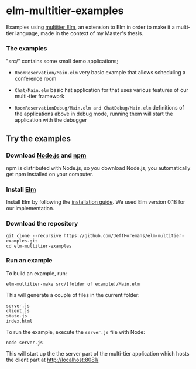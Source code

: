 # elm-multitier-examples
Examples using [multitier Elm](https://github.com/JeffHoremans/elm-multitier), an extension to Elm in order to make it a multi-tier language, made in the context of my Master's thesis.

### The examples

"src/" contains some small demo applications;

- ```RoomReservation/Main.elm``` very basic example that allows scheduling a conference room
- ```Chat/Main.elm``` basic hat application for that uses various features of our multi-tier framework

- ```RoomReservationDebug/Main.elm and ChatDebug/Main.elm``` definitions of the applications above in debug mode, running them will start the application with the debugger

## Try the examples

### Download [Node.js](https://nodejs.org) and [npm](https://www.npmjs.com)
npm is distributed with Node.js, so you download Node.js, you automatically get npm installed on your computer.

### Install [Elm](http://elm-lang.org/)
Install Elm by following the [installation guide](https://guide.elm-lang.org/install.html).
We used Elm version 0.18 for our implementation.

### Download the repository
    git clone --recursive https://github.com/JeffHoremans/elm-multitier-examples.git
    cd elm-multitier-examples

### Run an example
To build an example, run:

    elm-multitier-make src/[folder of example]/Main.elm

This will generate a couple of files in the current folder:

    server.js
    client.js
    state.js
    index.html

To run the example, execute the `server.js` file with Node:

    node server.js

This will start up the the server part of the multi-tier application which hosts the client part at [http://localhost:8081/](http://localhost:8081/)
